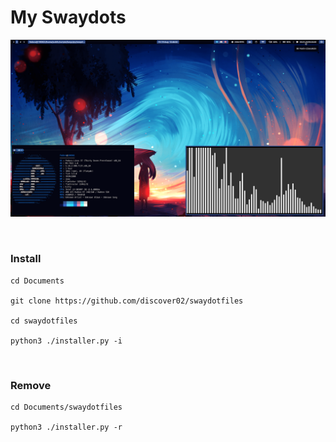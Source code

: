 # My Swaydots

<p align="center"><img src="https://github.com/discover02/swaydotfiles/raw/main/screenshot.png"></img></p>

<br>

### Install 
```
cd Documents

git clone https://github.com/discover02/swaydotfiles

cd swaydotfiles

python3 ./installer.py -i
```

<br>

### Remove
```
cd Documents/swaydotfiles

python3 ./installer.py -r
```
